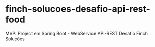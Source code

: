 # finch-solucoes-desafio-api-rest-food
MVP: Project em Spring Boot - WebService API-REST  Desafio Finch Soluções


